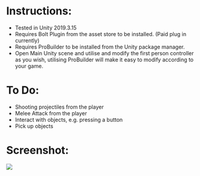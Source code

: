 # Instructions:

- Tested in Unity 2019.3.15
- Requires Bolt Plugin from the asset store to be installed. (Paid plug in currently)
- Requires ProBuilder to be installed from the Unity package manager.
- Open Main Unity scene and utilise and modify the first person controller as you wish, utilising ProBuilder will make it easy to modify according to your game.

# To Do:

- Shooting projectiles from the player
- Melee Attack from the player
- Interact with objects, e.g. pressing a button
- Pick up objects


# Screenshot: 

![](https://i.snap.as/A2Ed4QY.png)